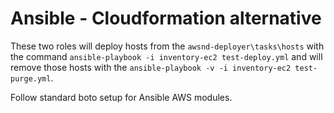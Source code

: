 # Ansible - Cloudformation alternative
These two roles will deploy hosts from the `awsnd-deployer\tasks\hosts` with the command `ansible-playbook -i inventory-ec2 test-deploy.yml` and will remove those hosts with the `ansible-playbook -v -i inventory-ec2 test-purge.yml`.

Follow standard boto setup for Ansible AWS modules.
